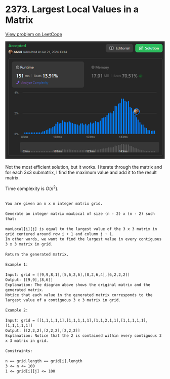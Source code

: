 # 2373. Largest Local Values in a Matrix

[View problem on LeetCode](https://leetcode.com/problems/largest-local-values-in-a-matrix/)

![Submission](image.png)

Not the most efficient solution, but it works. I iterate through the matrix and for each 3x3 submatrix, I find the maximum value and add it to the result matrix.

Time complexity is $O(n^2)$.

```

You are given an n x n integer matrix grid.

Generate an integer matrix maxLocal of size (n - 2) x (n - 2) such that:

maxLocal[i][j] is equal to the largest value of the 3 x 3 matrix in grid centered around row i + 1 and column j + 1.
In other words, we want to find the largest value in every contiguous 3 x 3 matrix in grid.

Return the generated matrix.

Example 1:

Input: grid = [[9,9,8,1],[5,6,2,6],[8,2,6,4],[6,2,2,2]]
Output: [[9,9],[8,6]]
Explanation: The diagram above shows the original matrix and the generated matrix.
Notice that each value in the generated matrix corresponds to the largest value of a contiguous 3 x 3 matrix in grid.

Example 2:

Input: grid = [[1,1,1,1,1],[1,1,1,1,1],[1,1,2,1,1],[1,1,1,1,1],[1,1,1,1,1]]
Output: [[2,2,2],[2,2,2],[2,2,2]]
Explanation: Notice that the 2 is contained within every contiguous 3 x 3 matrix in grid.

Constraints:

n == grid.length == grid[i].length
3 <= n <= 100
1 <= grid[i][j] <= 100

```

```

```
